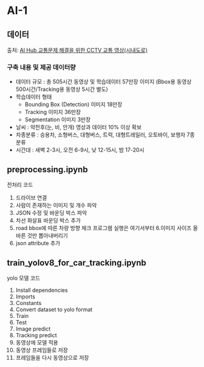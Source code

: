 # AI-1

## 데이터
출처: [AI Hub 교통문제 해결을 위한 CCTV 교통 영상(시내도로)](https://www.aihub.or.kr/aihubdata/data/view.do?currMenu=115&topMenu=100&aihubDataSe=realm&dataSetSn=165)

### 구축 내용 및 제공 데이터량
* 데이터 규모 : 총 505시간 동영상 및 학습데이터 57만장 이미지 (Bbox용 동영상 500시간/Tracking용 동영상 5시간 별도)
* 학습데이터 형태
  - Bounding Box (Detection) 이미지 18만장
  - Tracking 이미지 36만장
  - Segmentation 이미지 3만장
* 날씨 : 악천후(눈, 비, 안개) 영상과 데이터 10% 이상 확보
* 차종분류 : 승용차, 소형버스, 대형버스, 트럭, 대형트레일러, 오토바이, 보행자 7종 분류
* 시간대 : 새벽 2-3시, 오전 6-9시, 낮 12-15시, 밤 17-20시


## preprocessing.ipynb
전처리 코드
1. 드라이브 연결
2. 사람이 존재하는 이미지 및 개수 파악
3. JSON 수정 및 바운딩 박스 파악
4. 차선 화살표 바운딩 박스 추가
5. road bbox에 따른 차량 방향 체크 프로그램 실행은 여기서부터
6.이미지 사이즈 올바른 것만 뽑아내버리기
7. json attribute 추가



## train_yolov8_for_car_tracking.ipynb
yolo 모델 코드
1. Install dependencies
2. Imports
3. Constants
4. Convert dataset to yolo format
5. Train
6. Test
7. Image predict
8. Tracking predict
9. 동영상에 모델 적용
10. 동영상 프레임들로 저장
11. 프레임들을 다시 동영상으로 저장

